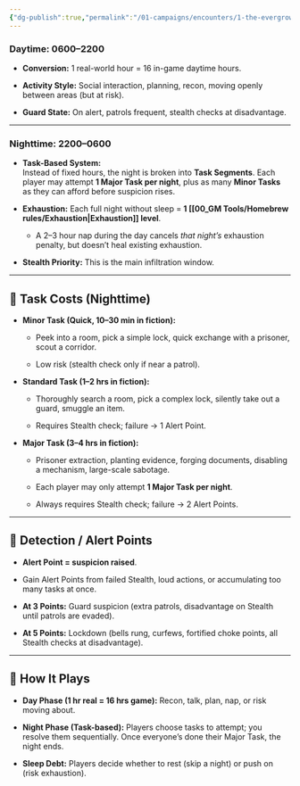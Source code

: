 ```yaml
---
{"dg-publish":true,"permalink":"/01-campaigns/encounters/1-the-evergrowing-forest/cache/jade-stronghold-stealth-clock/"}
---
```


### **Daytime: 0600–2200**

- **Conversion:** 1 real-world hour = 16 in-game daytime hours.
    
- **Activity Style:** Social interaction, planning, recon, moving openly between areas (but at risk).
    
- **Guard State:** On alert, patrols frequent, stealth checks at disadvantage.
    

---

### **Nighttime: 2200–0600**

- **Task-Based System:**  
    Instead of fixed hours, the night is broken into **Task Segments**. Each player may attempt **1 Major Task per night**, plus as many **Minor Tasks** as they can afford before suspicion rises.
    
- **Exhaustion:** Each full night without sleep = **1 [[00_GM Tools/Homebrew rules/Exhaustion\|Exhaustion]] level**.
    
    - A 2–3 hour nap during the day cancels _that night’s_ exhaustion penalty, but doesn’t heal existing exhaustion.
        
- **Stealth Priority:** This is the main infiltration window.
    

---

## 🎲 **Task Costs (Nighttime)**

- **Minor Task (Quick, 10–30 min in fiction):**
    
    - Peek into a room, pick a simple lock, quick exchange with a prisoner, scout a corridor.
        
    - Low risk (stealth check only if near a patrol).
        
- **Standard Task (1–2 hrs in fiction):**
    
    - Thoroughly search a room, pick a complex lock, silently take out a guard, smuggle an item.
        
    - Requires Stealth check; failure → 1 Alert Point.
        
- **Major Task (3–4 hrs in fiction):**
    
    - Prisoner extraction, planting evidence, forging documents, disabling a mechanism, large-scale sabotage.
        
    - Each player may only attempt **1 Major Task per night**.
        
    - Always requires Stealth check; failure → 2 Alert Points.
        

---

## 👀 **Detection / Alert Points**

- **Alert Point = suspicion raised**.
    
- Gain Alert Points from failed Stealth, loud actions, or accumulating too many tasks at once.
    
- **At 3 Points:** Guard suspicion (extra patrols, disadvantage on Stealth until patrols are evaded).
    
- **At 5 Points:** Lockdown (bells rung, curfews, fortified choke points, all Stealth checks at disadvantage).
    

---

## 🔄 **How It Plays**

- **Day Phase (1 hr real = 16 hrs game):** Recon, talk, plan, nap, or risk moving about.
    
- **Night Phase (Task-based):** Players choose tasks to attempt; you resolve them sequentially. Once everyone’s done their Major Task, the night ends.
    
- **Sleep Debt:** Players decide whether to rest (skip a night) or push on (risk exhaustion).